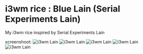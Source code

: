 # i3wm rice : Blue Lain (Serial Experiments Lain)
My i3wm rice inspired by Serial Experiments Lain

screenshoot:
![i3wm Lain](https://i.imgur.com/oRUP5wQ.png?1)
![i3wm Lain](https://i.imgur.com/aTTLVsv.png)
![i3wm Lain](https://i.imgur.com/isP9bjD.png)
![i3wm Lain](https://i.imgur.com/omE5F74.png)
![i3wm Lain](https://i.imgur.com/iROh9rx.png)
